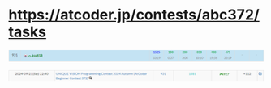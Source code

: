 # https://atcoder.jp/contests/abc372/tasks


![My Image](https://github.com/kss418/Atcoder/blob/main/ABC/Images/Standings/372.png)

![My Image](https://github.com/kss418/Atcoder/blob/main/ABC/Images/Performance/372.png)
